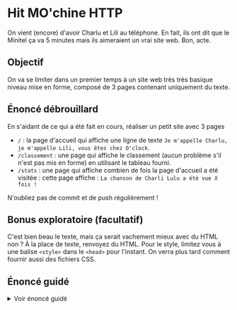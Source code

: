 # Hit MO'chine HTTP

On vient (encore) d'avoir Charlu et Lili au téléphone. En fait, ils ont dit que le Minitel ça va 5 minutes mais ils aimeraient un vrai site web. Bon, acte.

## Objectif

On va se limiter dans un premier temps à un site web très très basique niveau mise en forme, composé de 3 pages contenant uniquement du texte.

## Énoncé débrouillard

En s'aidant de ce qui a été fait en cours, réaliser un petit site avec 3 pages

- `/` : la page d'accueil qui affiche une ligne de texte `Je m'appelle Charlu, je m'appelle Lili, vous êtes chez O'clock`.
- `/classement` : une page qui affiche le classement (aucun problème s'il n'est pas mis en forme) en utilisant le tableau fourni.
- `/stats` : une page qui affiche combien de fois la page d'accueil a été visitée : cette page affiche : `La chanson de Charli Lulu a été vue X fois !`

N'oubliez pas de commit et de push régulièrement !

## Bonus exploratoire (facultatif)

C'est bien beau le texte, mais ça serait vachement mieux avec du HTML non ?
À la place de texte, renvoyez du HTML. Pour le style, limitez vous à une balise `<style>` dans le `<head>` pour l'instant. On verra plus tard comment fournir aussi des fichiers CSS.

## Énoncé guidé

<details><summary>
Voir énoncé guidé
</summary>

Durant le processus, il faudra bien penser à redémarrer le serveur à chaque modification du code pour constater les changements.

Pour éviter cette fastidieuse manipulation, utiliser `node-dev index.js` ou `nodemon index.js` en lieu et place de `node index.js`.

`node-dev` surveille la modification du fichier index.js va automatiquement redémarrer votre programme à chaque changement.

Si `node-dev` n'a pas été installé pendant le cours : `sudo npm install -g node-dev` ou son alternative nodemon `sudo npm install -g nodemon`.

### 1 - Création du serveur

On va commencer par créer un programme node.js capable de répondre à une requête HTTP. Peu importe l'URL, notre serveur répondra toujours `coucou`.

Pour cela, 3 étapes :

- importer le module `http`. En principe cette opération se fait tout en haut du fichier.
- Créer le serveur (s'aider de la [documentation](https://nodejs.org/api/http.html#httpcreateserveroptions-requestlistener) ou du code fait en cours). Dans la fonction de callback, faire en sorte que le serveur _réponde_ `coucou`.
- Ne pas oublier de demander au serveur _d'écouter_ les requêtes sur le port 3000.

On teste, on commit et on push.

### 2 - Gérer les URL

Notre site sera composé de 3 pages. Il va donc falloir renvoyer du contenu différent en fonction de la requête faite par l'internaute (et donc de l'URL saisie dans le navigateur).


Dans la fonction de callback du serveur, rajouter une structure conditionnelle (`if/else`, `switch`, à vous de voir) comme suit :

```pseudocode
On se base sur l'URL
    dans le cas où elle vaut '/'
        -> répondre `Je m'appelle Charlu, je m'appelle Lili, vous êtes chez O'clock.`
    dans le cas où elle vaut '/classement'
        -> répondre `TODO: Afficher le classement`
    dans tous les autres cas
        -> répondre `404, page non trouvée`
```

On teste, on commit et on push.

### 3 - Afficher le classement

Dans le cas de l'URL `/classement`, au lieu de renvoyer `TODO: Afficher le classement`, on va renvoyer le classement.
Nous avons à notre disposition un tableau contenant toutes les infos du classement. Chaque élément du tableau est un objet contenant toutes les infos de la chanson. Hors la seule chose que nous pouvons répondre à une requête HTTP est une _chaine de caractère_. Nous allons donc créer une chaine de caractères à partir de notre tableau.

Pour ceci, on va le faire en 3 étapes :

- Créer une variable `classement` _modifiable_.
- À l'aide d'une boucle, construire la chaine de caractère classement en concatenant toutes les entrées du tableaux.
- Répondre à la requete avec le contenu de la variable classement.

<details>
<summary>Un petit coup de pouce</summary>

Voici un petit exemple pour construire une chaine de caractère à partir d'un tableau.

```js
const fruits = [
    {
        name: 'pomme',
        color: 'vert'
    },
    {
        name: 'banane',
        color: 'jaune'
    },
    {
        name: 'noix',
        color: 'marron'
    },
];

// On créé une chaine de caractère vide
let listeFruits = ``;

for (let fruit of fruits) {
    // On concatène chaque entrée du tableau à notre chaine.
    listeFruits +=  `- ${fruit.name}, couleur : ${fruit.color} \n`;
    // Cela est equivalent à
    // listeFruits = listeFruits + `- ${fruit.name}, couleur : ${fruit.color} \n`;
}

// Si on log le contenu de la variable, on constate que c'est une chaine de caractère composée de tous les fruits avec leur couleur, précédés de '- ' :
// - pomme, couleur : vert
// - banane, couleur : jaune
// - noix, couleur : marron
console.log(listeFruits);
```

</details>

On teste, on commit et on push.


### 4 - Des stats

Charlu et Lili veulent des stats. Ok, il va donc falloir les récolter.

1. Juste en dessous de la déclaration de la variable `hitParade`, nous allons une variable `songCount` initilisée à 0.
2. Dans la fonction de callback du serveur, à chaque fois que l'on répond avec la chanson  `Je m'appelle Charlu...`, incrémenter la variable.
3. Rajouter un bloc `case` dans notre switch pour gérer l'URL `stats` ou bien un `else if`. Dans ce cas on renvoie `La chanson a été vue ${songCount} fois`.

Attention, on stocke le compteur dans une variable. Donc, à chaque fois que vous modifiez le programme, il redémarre, et la variable se réinitialise à 0, c'est normal.
    
On teste, on commit et on push.
    
</details>

